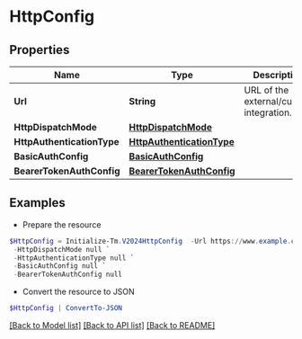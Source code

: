 # HttpConfig
## Properties

Name | Type | Description | Notes
------------ | ------------- | ------------- | -------------
**Url** | **String** | URL of the external/custom integration. | 
**HttpDispatchMode** | [**HttpDispatchMode**](HttpDispatchMode.md) |  | 
**HttpAuthenticationType** | [**HttpAuthenticationType**](HttpAuthenticationType.md) |  | [optional] 
**BasicAuthConfig** | [**BasicAuthConfig**](BasicAuthConfig.md) |  | [optional] 
**BearerTokenAuthConfig** | [**BearerTokenAuthConfig**](BearerTokenAuthConfig.md) |  | [optional] 

## Examples

- Prepare the resource
```powershell
$HttpConfig = Initialize-Tm.V2024HttpConfig  -Url https://www.example.com `
 -HttpDispatchMode null `
 -HttpAuthenticationType null `
 -BasicAuthConfig null `
 -BearerTokenAuthConfig null
```

- Convert the resource to JSON
```powershell
$HttpConfig | ConvertTo-JSON
```

[[Back to Model list]](../README.md#documentation-for-models) [[Back to API list]](../README.md#documentation-for-api-endpoints) [[Back to README]](../README.md)

